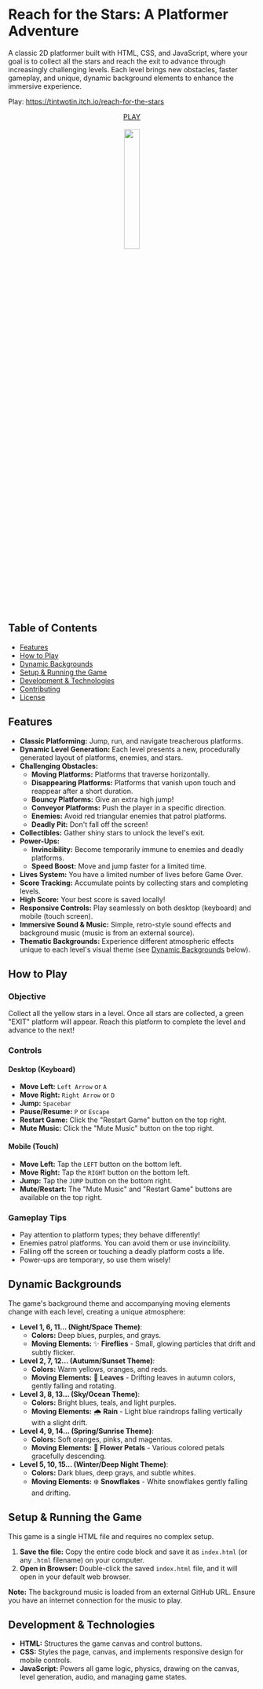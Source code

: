 # Reach for the Stars: A Platformer Adventure

A classic 2D platformer built with HTML, CSS, and JavaScript, where your goal is to collect all the stars and reach the exit to advance through increasingly challenging levels. Each level brings new obstacles, faster gameplay, and unique, dynamic background elements to enhance the immersive experience.

Play: https://tintwotin.itch.io/reach-for-the-stars

<div align="center">
  <a href="https://htmlpreview.github.io/?https://raw.githubusercontent.com/tin2tin/reach_for_the_stars/master/index.html">PLAY</a><br><br>
  <img src="https://github.com/tin2tin/reach_for_the_stars/blob/main/stars.gif?raw=true" width="25%" />
</div>



## Table of Contents

*   [Features](#features)
*   [How to Play](#how-to-play)
*   [Dynamic Backgrounds](#dynamic-backgrounds)
*   [Setup & Running the Game](#setup--running-the-game)
*   [Development & Technologies](#development--technologies)
*   [Contributing](#contributing)
*   [License](#license)

## Features

*   **Classic Platforming:** Jump, run, and navigate treacherous platforms.
*   **Dynamic Level Generation:** Each level presents a new, procedurally generated layout of platforms, enemies, and stars.
*   **Challenging Obstacles:**
    *   **Moving Platforms:** Platforms that traverse horizontally.
    *   **Disappearing Platforms:** Platforms that vanish upon touch and reappear after a short duration.
    *   **Bouncy Platforms:** Give an extra high jump!
    *   **Conveyor Platforms:** Push the player in a specific direction.
    *   **Enemies:** Avoid red triangular enemies that patrol platforms.
    *   **Deadly Pit:** Don't fall off the screen!
*   **Collectibles:** Gather shiny stars to unlock the level's exit.
*   **Power-Ups:**
    *   **Invincibility:** Become temporarily immune to enemies and deadly platforms.
    *   **Speed Boost:** Move and jump faster for a limited time.
*   **Lives System:** You have a limited number of lives before Game Over.
*   **Score Tracking:** Accumulate points by collecting stars and completing levels.
*   **High Score:** Your best score is saved locally!
*   **Responsive Controls:** Play seamlessly on both desktop (keyboard) and mobile (touch screen).
*   **Immersive Sound & Music:** Simple, retro-style sound effects and background music (music is from an external source).
*   **Thematic Backgrounds:** Experience different atmospheric effects unique to each level's visual theme (see [Dynamic Backgrounds](#dynamic-backgrounds) below).

## How to Play

### Objective

Collect all the yellow stars in a level. Once all stars are collected, a green "EXIT" platform will appear. Reach this platform to complete the level and advance to the next!

### Controls

#### Desktop (Keyboard)

*   **Move Left:** `Left Arrow` or `A`
*   **Move Right:** `Right Arrow` or `D`
*   **Jump:** `Spacebar`
*   **Pause/Resume:** `P` or `Escape`
*   **Restart Game:** Click the "Restart Game" button on the top right.
*   **Mute Music:** Click the "Mute Music" button on the top right.

#### Mobile (Touch)

*   **Move Left:** Tap the `LEFT` button on the bottom left.
*   **Move Right:** Tap the `RIGHT` button on the bottom left.
*   **Jump:** Tap the `JUMP` button on the bottom right.
*   **Mute/Restart:** The "Mute Music" and "Restart Game" buttons are available on the top right.

### Gameplay Tips

*   Pay attention to platform types; they behave differently!
*   Enemies patrol platforms. You can avoid them or use invincibility.
*   Falling off the screen or touching a deadly platform costs a life.
*   Power-ups are temporary, so use them wisely!

## Dynamic Backgrounds

The game's background theme and accompanying moving elements change with each level, creating a unique atmosphere:

*   **Level 1, 6, 11... (Night/Space Theme)**:
    *   **Colors:** Deep blues, purples, and grays.
    *   **Moving Elements:** ✨ **Fireflies** - Small, glowing particles that drift and subtly flicker.
*   **Level 2, 7, 12... (Autumn/Sunset Theme)**:
    *   **Colors:** Warm yellows, oranges, and reds.
    *   **Moving Elements:** 🍂 **Leaves** - Drifting leaves in autumn colors, gently falling and rotating.
*   **Level 3, 8, 13... (Sky/Ocean Theme)**:
    *   **Colors:** Bright blues, teals, and light purples.
    *   **Moving Elements:** 🌧️ **Rain** - Light blue raindrops falling vertically with a slight drift.
*   **Level 4, 9, 14... (Spring/Sunrise Theme)**:
    *   **Colors:** Soft oranges, pinks, and magentas.
    *   **Moving Elements:** 🌸 **Flower Petals** - Various colored petals gracefully descending.
*   **Level 5, 10, 15... (Winter/Deep Night Theme)**:
    *   **Colors:** Dark blues, deep grays, and subtle whites.
    *   **Moving Elements:** ❄️ **Snowflakes** - White snowflakes gently falling and drifting.

## Setup & Running the Game

This game is a single HTML file and requires no complex setup.

1.  **Save the file:** Copy the entire code block and save it as `index.html` (or any `.html` filename) on your computer.
2.  **Open in Browser:** Double-click the saved `index.html` file, and it will open in your default web browser.

**Note:** The background music is loaded from an external GitHub URL. Ensure you have an internet connection for the music to play.

## Development & Technologies

*   **HTML:** Structures the game canvas and control buttons.
*   **CSS:** Styles the page, canvas, and implements responsive design for mobile controls.
*   **JavaScript:** Powers all game logic, physics, drawing on the canvas, level generation, audio, and managing game states.
